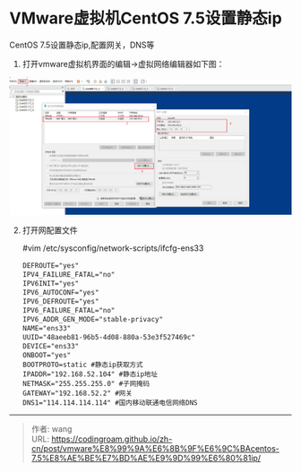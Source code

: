 # VMware虚拟机CentOS 7.5设置静态ip


CentOS 7.5设置静态ip,配置网关，DNS等

<!--more-->

1. 打开vmware虚拟机界面的编辑->虚拟网络编辑器如下图：

![ipconfig](/images/vmnet8.png)

2. 打开网配置文件 

   #vim /etc/sysconfig/network-scripts/ifcfg-ens33

   ``` 
   DEFROUTE="yes"
   IPV4_FAILURE_FATAL="no"
   IPV6INIT="yes"
   IPV6_AUTOCONF="yes"
   IPV6_DEFROUTE="yes"
   IPV6_FAILURE_FATAL="no"
   IPV6_ADDR_GEN_MODE="stable-privacy"
   NAME="ens33"
   UUID="48aeeb81-96b5-4d08-880a-53e3f527469c"
   DEVICE="ens33"
   ONBOOT="yes"
   BOOTPROTO=static #静态ip获取方式
   IPADDR="192.168.52.104" #静态ip地址
   NETMASK="255.255.255.0" #子网掩码
   GATEWAY="192.168.52.2" #网关
   DNS1="114.114.114.114" #国内移动联通电信网络DNS
   ```

---

> 作者: wang  
> URL: https://codingroam.github.io/zh-cn/post/vmware%E8%99%9A%E6%8B%9F%E6%9C%BAcentos-7.5%E8%AE%BE%E7%BD%AE%E9%9D%99%E6%80%81ip/  

